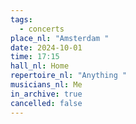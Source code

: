 ```yaml
---
tags:
  - concerts
place_nl: "Amsterdam "
date: 2024-10-01
time: 17:15
hall_nl: Home
repertoire_nl: "Anything "
musicians_nl: Me
in_archive: true
cancelled: false
---
```

